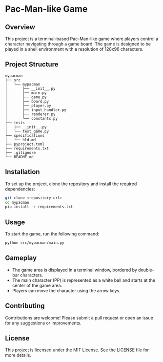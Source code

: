 # Pac-Man-like Game

## Overview
This project is a terminal-based Pac-Man-like game where players control a character navigating through a game board. The game is designed to be played in a shell environment with a resolution of 128x96 characters.

## Project Structure
```
mypacman
├── src
│   └── mypacman
│       ├── __init__.py
│       ├── main.py
│       ├── game.py
│       ├── board.py
│       ├── player.py
│       ├── input_handler.py
│       ├── renderer.py
│       └── constants.py
├── tests
│   ├── __init__.py
│   └── test_game.py
├── specifications
│   └── hld.md
├── pyproject.toml
├── requirements.txt
├── .gitignore
└── README.md
```

## Installation
To set up the project, clone the repository and install the required dependencies:

```bash
git clone <repository-url>
cd mypacman
pip install -r requirements.txt
```

## Usage
To start the game, run the following command:

```bash
python src/mypacman/main.py
```

## Gameplay
- The game area is displayed in a terminal window, bordered by double-bar characters.
- The main character (PP) is represented as a white ball and starts at the center of the game area.
- Players can move the character using the arrow keys.

## Contributing
Contributions are welcome! Please submit a pull request or open an issue for any suggestions or improvements.

## License
This project is licensed under the MIT License. See the LICENSE file for more details.